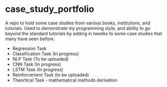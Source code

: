 # case_study_portfolio
A repo to hold some case studies from various books, institutions, and tutorials.  Used to demonstrate my programming style, and ability to go beyond the standard tutorials by adding in tweeks to some case studies that many have seen before.

* Regression Task
* Classification Task (In progress)
* NLP Task (To be uploaded)
* CNN Task (In progress)
* LSTM Task (In progress)
* Reinforcement Task (to be uploaded)
* Theortical Task - mathematical methods derivation
